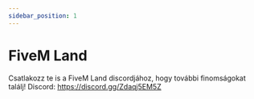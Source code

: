 ```yaml
---
sidebar_position: 1
---
```


# FiveM Land

Csatlakozz te is a FiveM Land discordjához, hogy további finomságokat találj! Discord: https://discord.gg/Zdaqj5EM5Z
